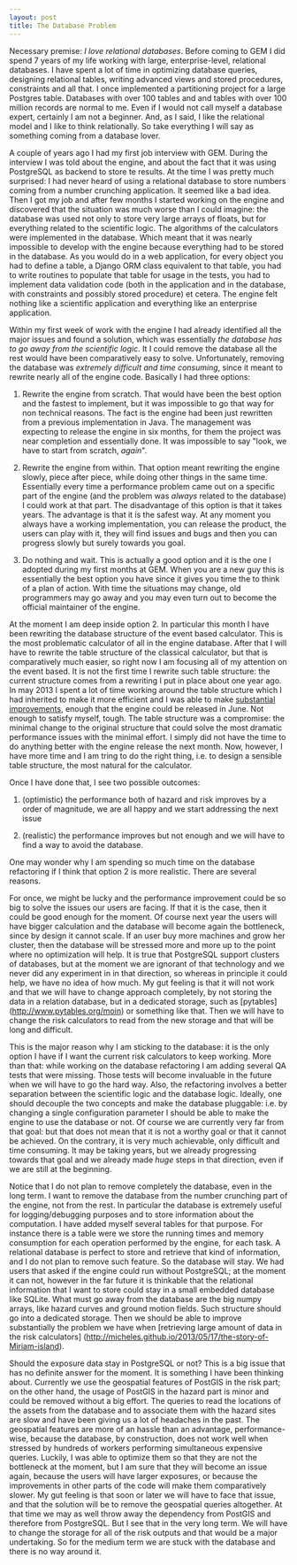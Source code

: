 ```yaml
---
layout: post
title: The Database Problem
---
```



Necessary premise: *I love relational databases*. Before coming to GEM I
did spend 7 years of my life working with large, enterprise-level, relational
databases. I have spent a lot of time in optimizing database queries,
designing relational tables, writing advanced views and stored procedures,
constraints and all that. I once implemented a partitioning project for 
a large Postgres table. Databases with over 100 tables and and tables with over
100 million records are normal to me. Even if I would not
call myself a database expert, certainly I am not a
beginner. And, as I said, I like the relational model and
I like to think relationally. So take everything I will say as
something coming from a database lover.

A couple of years ago I had my first job interview with GEM. During the
interview I was told about the engine, and about the fact that it was using
PostgreSQL as backend to store te results. At the time I was pretty
much surprised: I had never heard of using a relational database to store
numbers coming from a number crunching application. It seemed like
a bad idea. Then I got my job and after few months I started working
on the engine and discovered that the situation was much worse
than I could imagine: the database was used not only to store very
large arrays of floats, but for everything related to the scientific logic.
The algorithms of the calculators were implemented in the database.
Which meant that it was nearly
impossible to develop with the engine because everything had to
be stored in the database. As you would do in a web application, for every
object you had to define a table, a Django
ORM class equivalent to that table, you had to write routines to populate that
table for usage in the tests, you had to implement data validation code (both in
the application and in the database, with constraints and possibly
stored procedure) et cetera. The engine felt nothing
like a scientific application and everything like an enterprise
application. 

Within my first week of work with the engine I had
already identified all the major issues and found a solution,
which was essentially *the database has to go away from the scientific logic*.
It I could remove the database all the rest would have been comparatively
easy to solve. Unfortunately, removing the database was *extremely
difficult and time consuming*, since it meant to rewrite nearly
all of the engine code. Basically I had three options:

1. Rewrite the engine from scratch. That would have been the best
option and the fastest to implement, but it was impossible to go that
way for non technical reasons. The fact is the engine had been just
rewritten from a previous implementation in Java. The management was
expecting to release the engine in six months, for them the project
was near completion and essentially done. It was impossible to say
"look, we have to start from scratch, *again*".

2. Rewrite the engine from within. That option meant rewriting the engine
slowly, piece after piece, while doing other things in the same time.
Essentially every time a performance problem came out on a specific
part of the engine (and the problem was *always* related to the database)
I could work at that part. The disadvantage of this option is that it
takes years. The advantage is that it is the safest way. At any moment
you always have a working implementation, you can release the product,
the users can play with it, they will find issues and bugs and then
you can progress slowly but surely towards you goal.

3. Do nothing and wait. This is actually a good option and it is the
one I adopted during my first months at GEM. When you are a new guy
this is essentially the best option you have since it gives you time
the to think of a plan of action. With time the situations may change,
old programmers may go away and you may even turn out to become the
official maintainer of the engine.

At the moment I am deep inside option 2. In particular this month I have
been rewriting the database structure of the event based calculator.
This is the most problematic calculator of all in the engine database.
After that I will have to rewrite the table structure of the classical
calculator, but that is comparatively much easier, so right now I am
focusing all of my attention on the event based. It is not the first
time I rewrite such table structure: the current structure comes from
a rewriting I put in place about one year ago. In may 2013 I spent a lot of time
working around the table structure which I had inherited to make it
more efficient and I was able to make [substantial improvements](
http://micheles.github.io/2013/06/12/the-story-of-Miriam-island-2/),
enough that the engine could be released in June. Not enough to satisfy
myself, tough. The table structure was a compromise: the minimal change
to the original structure that could solve the most dramatic performance
issues with the minimal effort. I simply did not have the time to
do anything better with the engine release the next month.
Now, however, I have more time and I am tring to do the right thing,
i.e. to design a sensible table structure, the most natural for the
calculator.

Once I have done that, I see two possible outcomes:

1. (optimistic) the performance both of hazard and risk improves by
a order of magnitude, we are all happy and we start addressing the next
issue

2. (realistic) the performance improves but not enough and we will have
to find a way to avoid the database.

One may wonder why I am spending so much time on the database refactoring
if I think that option 2 is more realistic. There are several reasons.

For once, we might be lucky and the performance improvement could be
so big to solve the issues our users are facing. If that it is the case,
then it could be good enough for the moment. Of course next year the
users will have bigger calculation and the database will become again
the bottleneck, since by design it cannot scale. If an user buy more
machines and grow her cluster, then the database will be stressed more
and more up to the point where no optimization will help. It is true
that PostgreSQL support clusters of databases, but at the moment
we are ignorant of that technology and we never did any experiment in
in that direction, so whereas in principle it could
help, we have no idea of how much. My gut
feeling is that it will not work and that we will have to change
approach completely, by not storing the data in a relation database,
but in a dedicated storage, such as [pytables]
(http://www.pytables.org/moin) or something like that.
Then we will have to change the risk calculators to read from the new
storage and that will be long and difficult. 

This is the major reason why I am sticking to the database: it is the
only option I have if I want the current risk calculators to keep
working. More than that: while working on the database refactoring I
am adding several QA tests that were missing. Those tests will become
invaluable in the future when we will have to go the hard way. Also,
the refactoring involves a better separation between the
scientific logic and the database logic. Ideally, one should
decouple the two concepts and make the database pluggable: i.e. by
changing a single configuration parameter I should be able to make the
engine to use the database or not.  Of course we are currently very
far from that goal: but that does not mean that it is not a worthy
goal or that it cannot be achieved. On the contrary, it is very
much achievable, only difficult and time consuming.  It may be taking
years, but we already progressing towards that goal and we already
made *huge* steps in that direction, even if we are still at the
beginning.

Notice that I do not plan to remove completely the database, even
in the long term. I want to remove the database from the number
crunching part of the engine, not from the rest. In particular the
database is extremely useful for logging/debugging purposes and to
store information about the computation. I have added myself several
tables for that purpose. For instance there is a table were we store
the running times and memory consumption for each operation performed
by the engine, for each task. A relational database is perfect to 
store and retrieve that kind of
information, and I do not plan to
remove such feature. So the database will stay. We had users that
asked if the engine could run without PostgreSQL; at the moment it can
not, however in the far future it is thinkable that the relational
information that I want to store could stay in a small embedded
database like SQLite. What must go away from the database are the big
numpy arrays, like hazard curves and ground motion
fields. Such structure should go into a dedicated storage. Then
we should be able to improve substantially the problem
we have when [retrieving large amount of data in the risk calculators]
(http://micheles.github.io/2013/05/17/the-story-of-Miriam-island).

Should the exposure data stay in PostgreSQL or not? This is a big
issue that has no definite answer for the moment. It is something I
have been thinking about. Currently we use the geospatial features of
PostGIS in the risk part; on the other hand, the usage of PostGIS in
the hazard part is minor and could be removed without a big
effort. The queries to read the locations of the assets from the
database and to associate them with the hazard sites are slow and have
been giving us a lot of headaches in the past.
The geospatial features are
more of an hassle than an advantage, performance-wise, because the database,
by construction, does not work well when stressed by hundreds of
workers performing simultaneous expensive queries. Luckily, I was able
to optimize them so that they are not the bottleneck at the moment,
but I am sure that they will become an issue again, because the users
will have larger exposures, or because the improvements in other parts
of the code will make them comparatively slower. My gut feeling is that soon or
later we will have to face that issue, and that the solution will be
to remove the geospatial queries altogether. At that time we may as
well throw away the dependency from PostGIS and therefore from
PostgreSQL.  But I see that in the very long term. We will have to
change the storage for all of the risk outputs and that would be a
major undertaking. So for the medium term we are stuck with the
database and there is no way around it.
